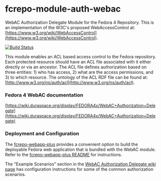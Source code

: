 # fcrepo-module-auth-webac

WebAC Authorization Delegate Module for the Fedora 4 Repository. This is an implementation of the W3C's proposed WebAccessControl at: [https://www.w3.org/wiki/WebAccessControl](https://www.w3.org/wiki/WebAccessControl).

[![Build Status](https://travis-ci.org/fcrepo4/fcrepo-module-auth-webac.png?branch=master)](https://travis-ci.org/fcrepo4/fcrepo-module-auth-webac)

This module enables an ACL based access control to the Fedora repository. Each protected resource should have an ACL file associated with it either directly or via an ancestor. The ACL file defines authorization based on three entities: 1) who has access, 2) what are the access permissions, and 3) to which resource. The ontology of the ACL RDF file can be found at: [http://www.w3.org/ns/auth/acl](http://www.w3.org/ns/auth/acl).

### Fedora 4 WebAC documentation
[https://wiki.duraspace.org/display/FEDORA4x/WebAC+Authorization+Delegate](https://wiki.duraspace.org/display/FEDORA4x/WebAC+Authorization+Delegate)

### Deployment and Configuration
The [fcrepo-webapp-plus](https://github.com/fcrepo4-exts/fcrepo-webapp-plus) provides a convenient option to build the deployable Fedora web application that is bundled with the WebAC module. Refer to the [fcrepo-webapp-plus README](https://github.com/fcrepo4-exts/fcrepo-webapp-plus/blob/master/README.md) for instructions. 

The "Example Scenarios" section in the [WebAC Authorization Delegate wiki page](https://wiki.duraspace.org/display/FEDORA4x/WebAC+Authorization+Delegate#WebACAuthorizationDelegate-ExampleScenarios) has configuration instructions for some of the common authorization scenarios.
